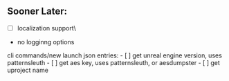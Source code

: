 ## Sooner Later:
- [ ] localization support\
- no logginng options

cli commands/new launch json entries:
        - [ ] get unreal engine version, uses patternsleuth
        - [ ] get aes key, uses patternsleuth, or aesdumpster
        - [ ] get uproject name

